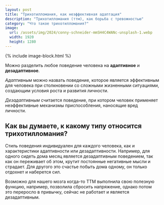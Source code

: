 ```yaml
---
layout: post
title: "Трихотилломания, как неэффективная адаптация"
description: "Трихотилломания (ттм), как борьба с тревожностью"
category: "Что такое трихотилломания?"
image:
  url: /assets/img/2024/conny-schneider-mmSH4C4WANc-unsplash-1.webp
  width: 1920
  height: 1280
---
```


{% include image-block.html %}

Можно разделить любое поведение человека на **адаптивное** и **дезадаптивное**.

*Адаптивным* можно назвать поведение, которое является 
эффективным для человека при столкновении со сложными жизненными ситуациями, 
создающим условия роста и развития личности.

*Дезадаптивным* считается поведение, при котором человек применяет неэффективные механизмы 
приспособления, наносящие вред личности.

## Как вы думаете, к какому типу относится трихотилломания?

Стиль поведения индивидуален для каждого человека, как и характеристики 
адаптивности или дезадаптивности. Например, для одного сидеть дома месяц 
является дезадаптивным поведением, так как он переживает об этом, крутит постоянные негативные мысли и страдает.
Для другого это счастье побыть дома одному, он только отдохнет и наберется сил.

Возможно для нашего мозга когда-то ТТМ выполнила свою полезную функцию, например, 
позволила сбросить напряжение, однако потом это переросло в привычку, сейчас не работает и является дезадаптивным.
